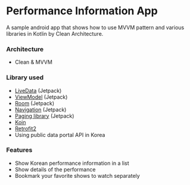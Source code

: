 # Performance Information App
A sample android app that shows how to use MVVM pattern and various libraries in Kotlin by Clean Architecture.  



### Architecture
* Clean & MVVM

### Library used
* [LiveData](https://developer.android.com/topic/libraries/architecture/livedata) (Jetpack)
* [ViewModel](https://developer.android.com/topic/libraries/architecture/viewmodel) (Jetpack)
* [Room](https://developer.android.com/jetpack/androidx/releases/room) (Jetpack)
* [Navigation](https://developer.android.com/guide/navigation) (Jetpack)
* [Paging library](https://developer.android.com/topic/libraries/architecture/paging) (Jetpack)
* [Koin](https://insert-koin.io/docs/2.0/documentation/koin-android/index.html)
* [Retrofit2](https://square.github.io/retrofit/)
* Using public data portal API in Korea


### Features
* Show Korean performance information in a list
* Show details of the performance
* Bookmark your favorite shows to watch separately
